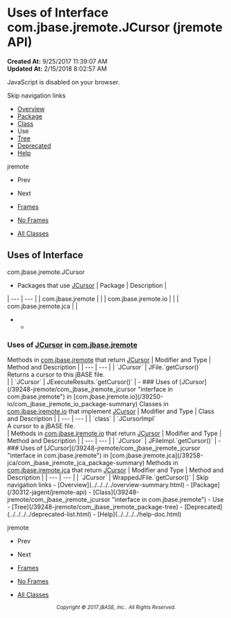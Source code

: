 # Uses of Interface com.jbase.jremote.JCursor (jremote   API)

**Created At:** 9/25/2017 11:39:07 AM  
**Updated At:** 2/15/2018 8:02:57 AM  

<script type="text/javascript"><!--
    try {
        if (location.href.indexOf('is-external=true') == -1) {
            parent.document.title="Uses of Interface com.jbase.jremote.JCursor (jremote   API)";
        }
    }
    catch(err) {
    }
//--></script><noscript><div>JavaScript is disabled on your browser.</div></noscript><!-- ========= START OF TOP NAVBAR ======= -->
<!--   -->
Skip navigation links
<!--   -->
- [Overview](../../../../overview-summary.html)
- [Package](/30312-jagent/jremote-api)
- [Class](/39248-jremote/com_jbase_jremote_jcursor "interface in com.jbase.jremote")
- Use
- [Tree](/39248-jremote/com_jbase_jremote_package-tree)
- [Deprecated](../../../../deprecated-list.html)
- [Help](../../../../help-doc.html)


jremote <br>

- Prev
- Next


- [Frames](../../../../index.html?com/jbase/jremote/class-use//39249-class-use/com_jbase_jremote_class-use_JCursor)
- [No Frames](/39249-class-use/com_jbase_jremote_class-use_JCursor)


- [All Classes](../../../../allclasses-noframe.html)


<script type="text/javascript"><!--
  allClassesLink = document.getElementById("allclasses_navbar_top");
  if(window==top) {
    allClassesLink.style.display = "block";
  }
  else {
    allClassesLink.style.display = "none";
  }
  //--></script>
<!--   -->
<!-- ========= END OF TOP NAVBAR ========= -->
## Uses of Interface
com.jbase.jremote.JCursor

- <caption><span>Packages that use <a href="/39248-jremote/com_jbase_jremote_jcursor" title="interface in com.jbase.jremote">JCursor</a></span><span class="tabEnd"> </span></caption>| Package | Description |
| --- | --- |
| com.jbase.jremote |   |
| com.jbase.jremote.io |   |
| com.jbase.jremote.jca |   |
- - <!--   -->
### Uses of [JCursor](/39248-jremote/com_jbase_jremote_jcursor "interface in com.jbase.jremote") in [com.jbase.jremote](/30312-jagent/jremote-api)


<caption><span>Methods in <a href="/30312-jagent/jremote-api">com.jbase.jremote</a> that return <a href="/39248-jremote/com_jbase_jremote_jcursor" title="interface in com.jbase.jremote">JCursor</a></span><span class="tabEnd"> </span></caption>| Modifier and Type | Method and Description |
| --- | --- |
| `JCursor` | JFile.`getCursor()`<br>Returns a cursor to this jBASE file.<br> |
| `JCursor` | JExecuteResults.`getCursor()`  |
    - <!--   -->
### Uses of [JCursor](/39248-jremote/com_jbase_jremote_jcursor "interface in com.jbase.jremote") in [com.jbase.jremote.io](/39250-io/com_jbase_jremote_io_package-summary)


<caption><span>Classes in <a href="/39250-io/com_jbase_jremote_io_package-summary">com.jbase.jremote.io</a> that implement <a href="/39248-jremote/com_jbase_jremote_jcursor" title="interface in com.jbase.jremote">JCursor</a></span><span class="tabEnd"> </span></caption>| Modifier and Type | Class and Description |
| --- | --- |
| `class` | `JCursorImpl`<br>A cursor to a jBASE file.<br> |



<caption><span>Methods in <a href="/39250-io/com_jbase_jremote_io_package-summary">com.jbase.jremote.io</a> that return <a href="/39248-jremote/com_jbase_jremote_jcursor" title="interface in com.jbase.jremote">JCursor</a></span><span class="tabEnd"> </span></caption>| Modifier and Type | Method and Description |
| --- | --- |
| `JCursor` | JFileImpl.`getCursor()`  |
    - <!--   -->
### Uses of [JCursor](/39248-jremote/com_jbase_jremote_jcursor "interface in com.jbase.jremote") in [com.jbase.jremote.jca](/39258-jca/com_jbase_jremote_jca_package-summary)


<caption><span>Methods in <a href="/39258-jca/com_jbase_jremote_jca_package-summary">com.jbase.jremote.jca</a> that return <a href="/39248-jremote/com_jbase_jremote_jcursor" title="interface in com.jbase.jremote">JCursor</a></span><span class="tabEnd"> </span></caption>| Modifier and Type | Method and Description |
| --- | --- |
| `JCursor` | WrappedJFile.`getCursor()`  |
<!-- ======= START OF BOTTOM NAVBAR ====== -->
<!--   -->
Skip navigation links
<!--   -->
- [Overview](../../../../overview-summary.html)
- [Package](/30312-jagent/jremote-api)
- [Class](/39248-jremote/com_jbase_jremote_jcursor "interface in com.jbase.jremote")
- Use
- [Tree](/39248-jremote/com_jbase_jremote_package-tree)
- [Deprecated](../../../../deprecated-list.html)
- [Help](../../../../help-doc.html)


jremote <br>

- Prev
- Next


- [Frames](../../../../index.html?com/jbase/jremote/class-use//39249-class-use/com_jbase_jremote_class-use_JCursor)
- [No Frames](/39249-class-use/com_jbase_jremote_class-use_JCursor)


- [All Classes](../../../../allclasses-noframe.html)


<script type="text/javascript"><!--
  allClassesLink = document.getElementById("allclasses_navbar_bottom");
  if(window==top) {
    allClassesLink.style.display = "block";
  }
  else {
    allClassesLink.style.display = "none";
  }
  //--></script>
<!--   -->
<!-- ======== END OF BOTTOM NAVBAR ======= -->
<small>			<center>			<i>Copyright © 2017 jBASE, Inc.. All Rights Reserved.</i>		</center></small>
